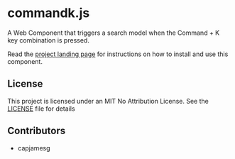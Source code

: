 # commandk.js

A Web Component that triggers a search model when the Command + K key combination is pressed.

Read the [project landing page](https://capjamesg.github.io/commandk.js/) for instructions on how to install and use this component.

## License

This project is licensed under an MIT No Attribution License. See the [LICENSE](LICENSE) file for details

## Contributors

- capjamesg